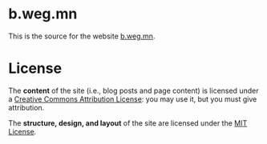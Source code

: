 # b.weg.mn

This is the source for the website [b.weg.mn](http://b.weg.mn).

# License

The **content** of the site (i.e., blog posts and page content) is licensed under a [Creative Commons Attribution License](http://creativecommons.org/licenses/by/3.0/): you may use it, but you must give attribution.

The **structure, design, and layout** of the site are licensed under the [MIT License](http://opensource.org/licenses/MIT).

